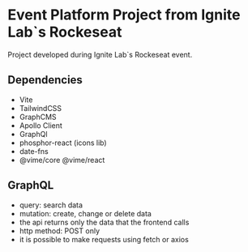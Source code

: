 # Event Platform Project from Ignite Lab`s Rockeseat

Project developed during Ignite Lab`s Rockeseat event.

## Dependencies

- Vite
- TailwindCSS
- GraphCMS
- Apollo Client
- GraphQl
- phosphor-react (icons lib)
- date-fns
- @vime/core @vime/react

## GraphQL

- query: search data
- mutation: create, change or delete data
- the api returns only the data that the frontend calls
- http method: POST only
- it is possible to make requests using fetch or axios
